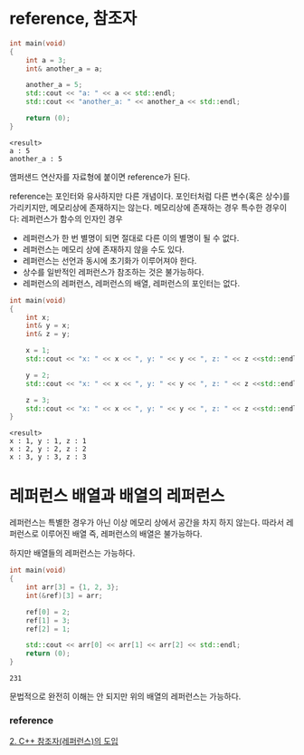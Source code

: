 # reference, 참조자
```c++
int main(void)
{
	int a = 3;
	int& another_a = a;

	another_a = 5;
	std::cout << "a: " << a << std::endl;
	std::cout << "another_a: " << another_a << std::endl;

	return (0);
}
```
```text
<result>
a : 5
another_a : 5
```
앰퍼샌드 연산자를 자료형에 붙이면 reference가 된다. 

reference는 포인터와 유사하지만 다른 개념이다. 포인터처럼 다른 변수(혹은 상수)를 가리키지만, 메모리상에 존재하지는 않는다. 메모리상에 존재하는 경우 특수한 경우이다: 레퍼런스가 함수의 인자인 경우

- 레퍼런스가 한 번 별명이 되면 절대로 다른 이의 별명이 될 수 없다.
- 레퍼런스는 메모리 상에 존재하지 않을 수도 있다.
- 레퍼런스는 선언과 동시에 초기화가 이루어져야 한다.
- 상수를 일반적인 레퍼런스가 참조하는 것은 불가능하다.
- 레퍼런스의 레퍼런스, 레퍼런스의 배열, 레퍼런스의 포인터는 없다.
```c++
int main(void)
{
	int x;
	int& y = x;
	int& z = y;

	x = 1;
	std::cout << "x: " << x << ", y: " << y << ", z: " << z <<std::endl;

	y = 2;
	std::cout << "x: " << x << ", y: " << y << ", z: " << z <<std::endl;

	z = 3;
	std::cout << "x: " << x << ", y: " << y << ", z: " << z <<std::endl;
}
```
```text
<result>
x : 1, y : 1, z : 1
x : 2, y : 2, z : 2
x : 3, y : 3, z : 3
```

# 레퍼런스 배열과 배열의 레퍼런스
레퍼런스는 특별한 경우가 아닌 이상 메모리 상에서 공간을 차지 하지 않는다. 따라서 레퍼런스로 이루어진 배열 즉, 레퍼런스의 배열은 불가능하다.

하지만 배열들의 레퍼런스는 가능하다.
```c++
int main(void)
{
	int arr[3] = {1, 2, 3};
	int(&ref)[3] = arr;

	ref[0] = 2;
	ref[1] = 3;
	ref[2] = 1;

	std::cout << arr[0] << arr[1] << arr[2] << std::endl;
	return (0);
}
```
```text
231
```
문법적으로 완전히 이해는 안 되지만 위의 배열의 레퍼런스는 가능하다.

### reference
[2. C++ 참조자(레퍼런스)의 도입](https://modoocode.com/141)